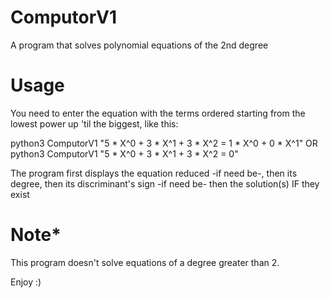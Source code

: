 # ComputorV1
A program that solves polynomial equations of the 2nd degree
# Usage
You need to enter the equation with the terms ordered starting from the lowest power up 'til the biggest, like this:

python3 ComputorV1 "5 * X^0 + 3 * X^1 + 3 * X^2 = 1 * X^0 + 0 * X^1"
OR
python3 ComputorV1 "5 * X^0 + 3 * X^1 + 3 * X^2 = 0"

The program first displays the equation reduced -if need be-,
then its degree,
then its discriminant's sign -if need be-
then the solution(s)  IF they exist

# Note*
This program doesn't solve equations of a degree greater than 2.

Enjoy :)
